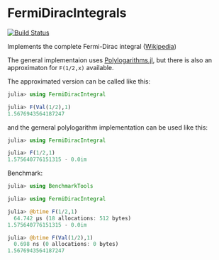 # FermiDiracIntegrals

[![Build Status](https://github.com/feanor12/FermiDiracIntegral.jl/actions/workflows/CI.yml/badge.svg?branch=main)](https://github.com/feanor12/FermiDiracIntegral.jl/actions/workflows/CI.yml?query=branch%3Amain)

Implements the complete Fermi-Dirac integral ([Wikipedia](https://en.wikipedia.org/wiki/Complete_Fermi%E2%80%93Dirac_integral))

The general implementaion uses [Polylogarithms.jl](https://github.com/mroughan/Polylogarithms.jl), but there is also an approximaton for `F(1/2,x)` available.

The approximated version can be called like this:

```julia
julia> using FermiDiracIntegral

julia> F(Val(1/2),1)
1.5676943564187247
```

and the gerneral polylogarithm implementation can be used like this:

```julia
julia> using FermiDiracIntegral

julia> F(1/2,1)
1.575640776151315 - 0.0im
```

Benchmark:

```julia
julia> using BenchmarkTools

julia> using FermiDiracIntegral

julia> @btime F(1/2,1)
  64.742 μs (18 allocations: 512 bytes)
1.575640776151315 - 0.0im

julia> @btime F(Val(1/2),1)
  0.698 ns (0 allocations: 0 bytes)
1.5676943564187247

```
